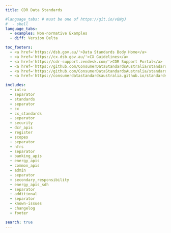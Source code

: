 ```yaml
---
title: CDR Data Standards

#language_tabs: # must be one of https://git.io/vQNgJ
#  - shell
language_tabs:
  - examples: Non-normative Examples
  - diff: Version Delta

toc_footers:
  - <a href='https://dsb.gov.au/'>Data Standards Body Home</a>
  - <a href='https://cx.dsb.gov.au/'>CX Guidelines</a>
  - <a href='https://cdr-support.zendesk.com/'>CDR Support Portal</a>
  - <a href='https://github.com/ConsumerDataStandardsAustralia/standards'>CDR Data Standards on GitHub</a>
  - <a href='https://github.com/ConsumerDataStandardsAustralia/standards-maintenance'>Standards Maintenance on GitHub</a>
  - <a href='https://consumerdatastandardsaustralia.github.io/standards-testing/latest'>Test Documentation</a>

includes:
  - intro
  - separator
  - standards
  - separator
  - cx
  - cx_standards
  - separator
  - security
  - dcr_apis
  - register
  - scopes
  - separator
  - nfrs
  - separator
  - banking_apis
  - energy_apis
  - common_apis
  - admin
  - separator
  - secondary_responsibility
  - energy_apis_sdh
  - separator
  - additional
  - separator
  - known-issues
  - changelog
  - footer

search: true
---
```

